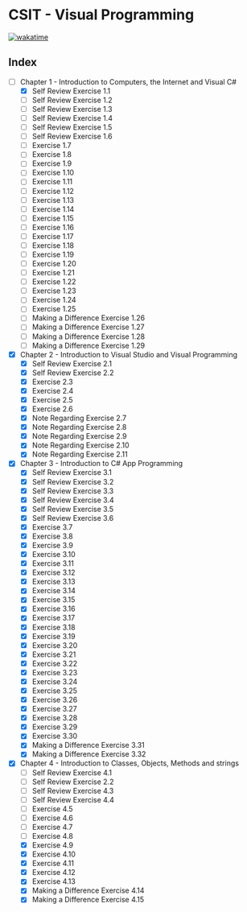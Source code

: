 # CSIT - Visual Programming

[![wakatime](https://wakatime.com/badge/github/karsterr/CSIT-Visual-Programming.svg)](https://wakatime.com/badge/github/karsterr/CSIT-Visual-Programming)

## **Index**

- [ ] Chapter 1 - Introduction to Computers, the Internet and Visual C#
    - [x] Self Review Exercise 1.1
    - [ ] Self Review Exercise 1.2
    - [ ] Self Review Exercise 1.3
    - [ ] Self Review Exercise 1.4
    - [ ] Self Review Exercise 1.5
    - [ ] Self Review Exercise 1.6
    - [ ] Exercise 1.7
    - [ ] Exercise 1.8
    - [ ] Exercise 1.9
    - [ ] Exercise 1.10
    - [ ] Exercise 1.11
    - [ ] Exercise 1.12
    - [ ] Exercise 1.13
    - [ ] Exercise 1.14
    - [ ] Exercise 1.15
    - [ ] Exercise 1.16
    - [ ] Exercise 1.17
    - [ ] Exercise 1.18
    - [ ] Exercise 1.19
    - [ ] Exercise 1.20
    - [ ] Exercise 1.21
    - [ ] Exercise 1.22
    - [ ] Exercise 1.23
    - [ ] Exercise 1.24
    - [ ] Exercise 1.25
    - [ ] Making a Difference Exercise 1.26
    - [ ] Making a Difference Exercise 1.27
    - [ ] Making a Difference Exercise 1.28
    - [ ] Making a Difference Exercise 1.29

- [x] Chapter 2 - Introduction to Visual Studio and Visual Programming
    - [x] Self Review Exercise 2.1
    - [x] Self Review Exercise 2.2
    - [x] Exercise 2.3
    - [x] Exercise 2.4
    - [x] Exercise 2.5
    - [x] Exercise 2.6
    - [x] Note Regarding Exercise 2.7
    - [x] Note Regarding Exercise 2.8
    - [x] Note Regarding Exercise 2.9
    - [x] Note Regarding Exercise 2.10
    - [x] Note Regarding Exercise 2.11

- [x] Chapter 3 - Introduction to C# App Programming
    - [x] Self Review Exercise 3.1
    - [x] Self Review Exercise 3.2
    - [x] Self Review Exercise 3.3
    - [x] Self Review Exercise 3.4
    - [x] Self Review Exercise 3.5
    - [x] Self Review Exercise 3.6
    - [x] Exercise 3.7
    - [x] Exercise 3.8
    - [x] Exercise 3.9
    - [x] Exercise 3.10
    - [x] Exercise 3.11
    - [x] Exercise 3.12
    - [x] Exercise 3.13
    - [x] Exercise 3.14
    - [x] Exercise 3.15
    - [x] Exercise 3.16
    - [x] Exercise 3.17
    - [x] Exercise 3.18
    - [x] Exercise 3.19
    - [x] Exercise 3.20
    - [x] Exercise 3.21
    - [x] Exercise 3.22
    - [x] Exercise 3.23
    - [x] Exercise 3.24
    - [x] Exercise 3.25
    - [x] Exercise 3.26
    - [x] Exercise 3.27
    - [x] Exercise 3.28
    - [x] Exercise 3.29
    - [x] Exercise 3.30
    - [x] Making a Difference Exercise 3.31
    - [x] Making a Difference Exercise 3.32

- [x] Chapter 4 - Introduction to Classes, Objects, Methods and strings
    - [ ] Self Review Exercise 4.1
    - [ ] Self Review Exercise 2.2
    - [ ] Self Review Exercise 4.3
    - [ ] Self Review Exercise 4.4
    - [ ] Exercise 4.5
    - [ ] Exercise 4.6
    - [ ] Exercise 4.7
    - [ ] Exercise 4.8
    - [x] Exercise 4.9
    - [x] Exercise 4.10
    - [x] Exercise 4.11
    - [x] Exercise 4.12
    - [x] Exercise 4.13
    - [x] Making a Difference Exercise 4.14
    - [x] Making a Difference Exercise 4.15
